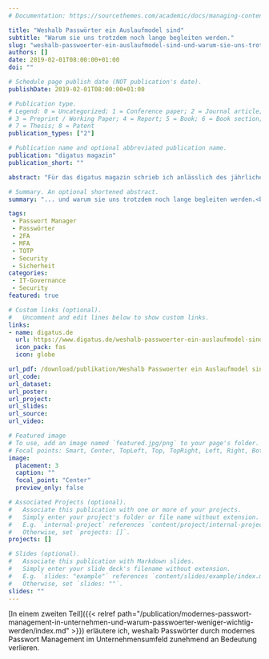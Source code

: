 ```yaml
---
# Documentation: https://sourcethemes.com/academic/docs/managing-content/

title: "Weshalb Passwörter ein Auslaufmodel sind"
subtitle: "Warum sie uns trotzdem noch lange begleiten werden."
slug: "weshalb-passwoerter-ein-auslaufmodel-sind-und-warum-sie-uns-trotzdem-noch-lange-begleiten-werden"
authors: []
date: 2019-02-01T08:00:00+01:00
doi: ""

# Schedule page publish date (NOT publication's date).
publishDate: 2019-02-01T08:00:00+01:00

# Publication type.
# Legend: 0 = Uncategorized; 1 = Conference paper; 2 = Journal article;
# 3 = Preprint / Working Paper; 4 = Report; 5 = Book; 6 = Book section;
# 7 = Thesis; 8 = Patent
publication_types: ["2"]

# Publication name and optional abbreviated publication name.
publication: "digatus magazin"
publication_short: ""

abstract: "Für das digatus magazin schrieb ich anlässlich des jährlichen “Ändere-Dein-Passwort-Tag” eine Abhandlung über den aktuellen Status von Passwörtern. Bei gehe ich sowohl auf private als auch berufliche Aspekte ein und gebe einige Eckpunkte mit, um diese beiden Welten unter einen Hut zu bringen."

# Summary. An optional shortened abstract.
summary: "... und warum sie uns trotzdem noch lange begleiten werden.<br />Teil 1 des State of the Union zum “Ändere-Dein-Passwort-Tag” 2019."

tags:
 - Passwort Manager
 - Passwörter
 - 2FA
 - MFA
 - TOTP
 - Security
 - Sicherheit
categories:
 - IT-Governance
 - Security
featured: true

# Custom links (optional).
#   Uncomment and edit lines below to show custom links.
links:
- name: digatus.de
  url: https://www.digatus.de/weshalb-passwoerter-ein-auslaufmodel-sind-und-warum-sie-uns-trotzdem-noch-lange-begleiten-werden/
  icon_pack: fas
  icon: globe

url_pdf: /download/publikation/Weshalb Passwoerter ein Auslaufmodel sind - digatus.pdf
url_code:
url_dataset:
url_poster:
url_project:
url_slides:
url_source:
url_video:

# Featured image
# To use, add an image named `featured.jpg/png` to your page's folder. 
# Focal points: Smart, Center, TopLeft, Top, TopRight, Left, Right, BottomLeft, Bottom, BottomRight.
image:
  placement: 3
  caption: ""
  focal_point: "Center"
  preview_only: false

# Associated Projects (optional).
#   Associate this publication with one or more of your projects.
#   Simply enter your project's folder or file name without extension.
#   E.g. `internal-project` references `content/project/internal-project/index.md`.
#   Otherwise, set `projects: []`.
projects: []

# Slides (optional).
#   Associate this publication with Markdown slides.
#   Simply enter your slide deck's filename without extension.
#   E.g. `slides: "example"` references `content/slides/example/index.md`.
#   Otherwise, set `slides: ""`.
slides: ""
---
```


[In einem zweiten Teil]({{< relref path="/publication/modernes-passwort-management-in-unternehmen-und-warum-passwoerter-weniger-wichtig-werden/index.md" >}}) erläutere ich, weshalb Passwörter durch modernes Passwort Management im Unternehmensumfeld zunehmend an Bedeutung verlieren.
